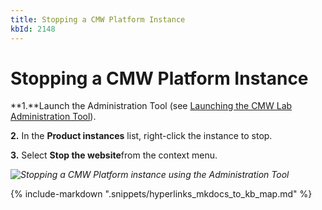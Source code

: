 ```yaml
---
title: Stopping a CMW Platform Instance
kbId: 2148
---
```



# Stopping a CMW Platform Instance

**1.**Launch the Administration Tool (see [Launching the CMW Lab Administration Tool](https://kb.cmwlab.com/article.php?id=2132)).

**2.** In the **Product instances** list, right-click the instance to stop.

**3.** Select **Stop the website**from the context menu.

_![Stopping a CMW Platform instance using the Administration Tool](https://kb.cmwlab.com/assets/img_642a8fcc6e312.png)_

{% include-markdown ".snippets/hyperlinks_mkdocs_to_kb_map.md" %}
